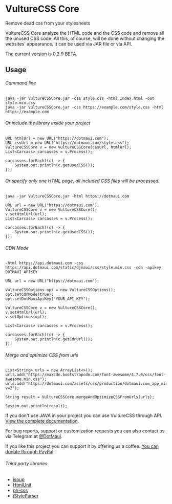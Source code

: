 # VultureCSS Core
Remove dead css from your stylesheets

VultureCSS Core analyze the HTML code and the CSS code and remove all the unused CSS code. All this, of course, will be done without changing the websites' appearance. 
It can be used via JAR file or via API.

The current version is 0.2.9 BETA.

## Usage

###### Command line
```
java -jar VultureCSSCore.jar -css style.css -html index.html -out style.min.css
java -jar VultureCSSCore.jar -css https://example.com/style.css -html https://example.com
```
###### Or include the library inside your project
```
URL htmlUrl = new URL("https://dotmaui.com");
URL cssUrl = new URL("https://dotmaui.com/style.css");
VultureCSSCore v = new VultureCSSCore(cssUrl, htmlUrl);
List<Carcass> carcasses = v.Process();

carcasses.forEach((c) -> {
    System.out.println(c.getUsedCSS());
});
```
###### Or specify only one HTML page, all included CSS files will be processed.
```
java -jar VultureCSSCore.jar -html https://dotmaui.com
```

```
URL url = new URL("https://dotmaui.com");
VultureCSSCore v = new VultureCSSCore();
v.setHtmlUrl(url);
List<Carcass> carcasses = v.Process();

carcasses.forEach((c) -> {
    System.out.println(c.getUsedCSS());
});
```

###### CDN Mode
```
-html https://api.dotmaui.com -css https://api.dotmaui.com/static/djmaui/css/style.min.css -cdn -apikey DOTMAUI_APIKEY
```

```
URL url = new URL("https://dotmaui.com");

VultureCSSOptions opt = new VultureCSSOptions();
opt.setCdnMode(true);
opt.setDotMauiApiKey("YOUR_API_KEY");

VultureCSSCore v = new VultureCSSCore();
v.setHtmlUrl(url);
v.setOptions(opt);

List<Carcass> carcasses = v.Process();

carcasses.forEach((c) -> {
    System.out.println(c.getCdnUrl());
});
```

###### Merge and optimize CSS from urls
```
List<String> urls = new ArrayList<>();
urls.add("https://maxcdn.bootstrapcdn.com/font-awesome/4.7.0/css/font-awesome.min.css");
urls.add("https://dotmaui.com/assets/css/production/dotmaui.com_app_min.css?v=2");

String result = VultureCSSCore.mergeAndOptimizeCSSFromUrls(urls);

System.out.println(result);
```


If you don't use JAVA in your project you can use VultureCSS through API. [View the complete documentation](https://api.dotmaui.com/vulturecss/).

For bug reports, support or customization requests you can also contact us via Telegram at [@DotMaui](https://t.me/DotMaui).

If you like this project you can support it by offering us a coffee. [You can donate through PayPal](https://dotmaui.com/donate/).

###### Third party libraries
- [jsoup](https://github.com/jhy/jsoup)
- [HtmlUnit](https://github.com/HtmlUnit/htmlunit)
- [ph-css](https://github.com/phax/ph-css)
- [jStyleParser](https://github.com/radkovo/jStyleParser)
